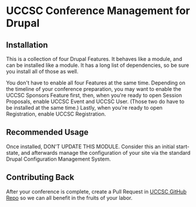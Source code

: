 # UCCSC Conference Management for Drupal

## Installation
This is a collection of four Drupal Features. It behaves like a module, and can be installed like a module. It has a long list of dependencies, so be sure you install all of those as well.

You don't have to enable all four Features at the same time. Depending on the timeline of your conference preparation, you may want to enable the UCCSC Sponsors Feature first, then, when you're ready to open Session Proposals, enable  UCCSC Event and UCCSC User. (Those two do have to be installed at the same time.) Lastly, when you're ready to open Registration, enable UCCSC Registration.

## Recommended Usage
Once installed, DON'T UPDATE THIS MODULE. Consider this an initial start-state, and afterwards manage the configuration of your site via the standard Drupal Configuration Management System.

## Contributing Back
After your conference is complete, create a Pull Request in [UCCSC GitHub Repo](https://github.com/ucdavis/uccsc) so we can all benefit in the fruits of your labor.